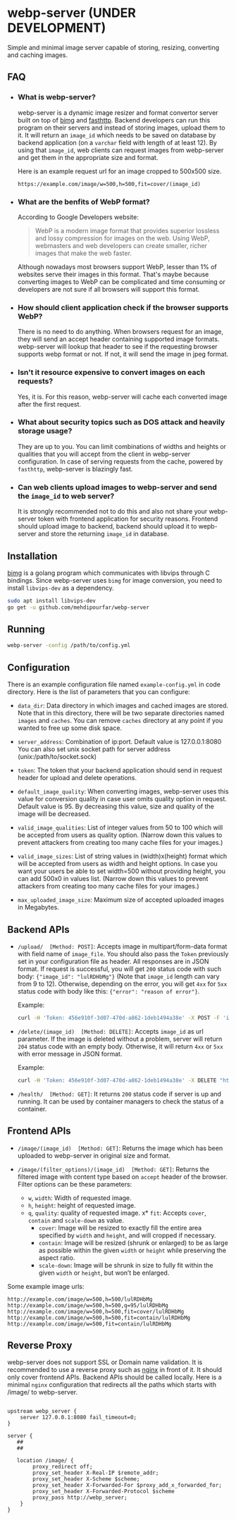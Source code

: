 # webp-server (UNDER DEVELOPMENT)
Simple and minimal image server capable of storing, resizing, converting and caching images.


## FAQ
* ### What is webp-server?
  webp-server is a dynamic image resizer and format convertor server built on top of [bimg](https://github.com/h2non/bimg) and [fasthttp](https://github.com/valyala/fasthttp). Backend developers can run this program on their servers and instead of storing images, upload them to it. It will return an `image_id` which needs to be saved on database by backend application (on a `varchar` field with length of at least 12).
  By using that `image_id`, web clients can request images from webp-server and get them in the appropriate size and format.

    Here is an example request url for an image cropped to 500x500 size.

    ```code
    https://example.com/image/w=500,h=500,fit=cover/(image_id)
    ```

* ### What are the benfits of WebP format?
  According to Google Developers website:
  >  WebP is a modern image format that provides superior lossless and lossy compression for images on the web. Using WebP, webmasters and web developers can create smaller, richer images that make the web faster.

    Although nowadays most browsers support WebP, lesser than 1% of websites serve their images in this format. That's maybe because converting images to WebP can be complicated and time consuming or developers are not sure if all browsers will support this format.

* ### How should client application check if the browser supports WebP?
    There is no need to do anything. When browsers request for an image, they will send an accept header containing supported image formats. webp-server will lookup that header to see if the requesting browser supports webp format or not. If not, it will send the image in jpeg format.
* ### Isn't it resource expensive to convert images on each requests?
  Yes, it is. For this reason, webp-server will cache each converted image after the first request.

* ### What about security topics such as DOS attack and heavily storage usage?
  They are up to you. You can limit combinations of widths and heights or qualities that you will accept from the client in webp-server configuration. In case of serving requests from the cache, powered by `fasthttp`, webp-server is blazingly fast.

* ### Can web clients upload images to webp-server and send the `image_id` to web server?
  It is strongly recommended not to do this and also not share your webp-server token
with frontend application for security reasons.
Frontend should upload image to backend, backend should upload it to wepb-server and store the returning `image_id` in database.


## Installation
[bimg](https://github.com/h2non/bimg) is a golang program which communicates with libvips through C bindings. Since webp-server
uses `bimg` for image conversion, you need to install `libvips-dev` as
a dependency.


```sh
sudo apt install libvips-dev
go get -u github.com/mehdipourfar/webp-server
```

## Running
```sh
webp-server -config /path/to/config.yml
```

## Configuration
There is an example configuration file named `example-config.yml` in code directory. Here is the list of parameters that you can configure:

* `data_dir`: Data directory in which images and cached images are
stored. Note that in this directory, there will be two separate directories
named `images` and `caches`. You can remove `caches` directory at any point
if you wanted to free up some disk space.

* `server_address`: Combination of ip:port. Default value is 127.0.0.1:8080
You can also set unix socket path for server address (unix:/path/to/socket.sock)

* `token`: The token that your backend application should send in request header for upload and delete operations.

* `default_image_quality`: When converting images, webp-server uses this value for conversion quality in case user omits quality option in request. Default value is 95. By decreasing this value, size and quality of the image will be decreased.

* `valid_image_qualities`: List of integer values from 50 to 100 which will be
accepted from users as quality option.
(Narrow down this values to prevent attackers from creating too many cache files for your images.)

* `valid_image_sizes`: List of string values in (width)x(height) format which will be accepted from users as width and height options. In case you want your users be able to set width=500 without providing height, you can add 500x0 in values list.
(Narrow down this values to prevent attackers from creating too many cache files for your images.)

* `max_uploaded_image_size`: Maximum size of accepted uploaded images in Megabytes.


## Backend APIs
* `/upload/  [Method: POST]`: Accepts image in multipart/form-data format with field name of `image_file`. You should also pass the `Token` previously set in your configuration file as header. All responses are in JSON format. If request is successful, you will get `200` status code with such body: `{"image_id": "lulRDHbMg"}` (Note that `image_id` length can vary from 9 to 12). Otherwise, depending on the error, you will get `4xx` for `5xx` status code with body like this: `{"error": "reason of error"}`.

    Example:
    ```sh
    curl -H 'Token: 456e910f-3d07-470d-a862-1deb1494a38e' -X POST -F 'image_file=@/path/to/image.png' http://127.0.0.1:8080/upload/
    ```

* `/delete/(image_id)  [Method: DELETE]`: Accepts `image_id` as url parameter. If the image is deleted without a problem, server will return `204` status code with an empty body. Otherwise, it will return `4xx` or `5xx` with error message in JSON format.

    Example:
    ```sh
    curl -H 'Token: 456e910f-3d07-470d-a862-1deb1494a38e' -X DELETE "http://localhost:8080/delete/lulRDHbMg";
    ```

* `/health/  [Method: GET]`: It returns `200` status code if server is up and running. It can be used by container managers to check the status of a container.


## Frontend APIs
* `/image/(image_id)  [Method: GET]`: Returns the image which has been uploaded to webp-server in original size and format.

* `/image/(filter_options)/(image_id)  [Method: GET]`: Returns the filtered image with content type based on `accept` header of the browser. Filter options can be these parameters:
  * `w`, `width`: Width of requested image.
  * `h`, `height`: height of requested image.
  * `q`, `quality`: quality of requested image.
  x* `fit`: Accepts `cover`, `contain` and `scale-down` as value.
    * `cover`: Image will be resized to exactly fill the entire area specified by `width` and `height`, and will cropped if necessary.
    * `contain`: Image will be resized (shrunk or enlarged) to be as large as possible within the given `width` or `height` while preserving the aspect ratio.
    * `scale-down`: Image will be shrunk in size to fully fit within the given `width` or `height`, but won’t be enlarged.

Some example image urls:
```
http://example.com/image/w=500,h=500/lulRDHbMg
http://example.com/image/w=500,h=500,q=95/lulRDHbMg
http://example.com/image/w=500,h=500,fit=cover/lulRDHbMg
http://example.com/image/w=500,h=500,fit=contain/lulRDHbMg
http://example.com/image/w=500,fit=contain/lulRDHbMg
```

## Reverse Proxy

webp-server does not support SSL or Domain name validation. It is recommended to use a reverse proxy such as [nginx](https://www.nginx.com/) in front of it. It should only cover frontend APIs. Backend APIs should be called locally. Here is a minimal `nginx` configuration that redirects all the paths which starts with /image/ to webp-server.

``` nginx

upstream webp_server {
    server 127.0.0.1:8080 fail_timeout=0;
}

server {
   ##
   ##

   location /image/ {
        proxy_redirect off;
        proxy_set_header X-Real-IP $remote_addr;
        proxy_set_header X-Scheme $scheme;
        proxy_set_header X-Forwarded-For $proxy_add_x_forwarded_for;
        proxy_set_header X-Forwarded-Protocol $scheme
        proxy_pass http://webp_server;
    }
}

```
